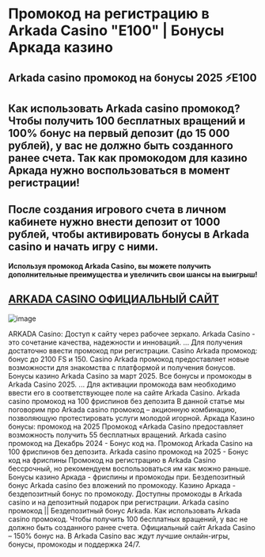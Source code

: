 # Промокод на регистрацию в Arkada Casino "E100" | Бонусы Аркада казино
## Arkada casino промокод на бонусы 2025  ⚡️E100
## Как использовать Arkada casino промокод? Чтобы получить 100 бесплатных вращений и 100% бонус на первый депозит (до 15 000 рублей), у вас не должно быть созданного ранее счета. Так как промокодом для казино Аркада нужно воспользоваться в момент регистрации!
## После создания игрового счета в личном кабинете нужно внести депозит от 1000 рублей, чтобы активировать бонусы в Arkada casino и начать игру с ними.
**Используя промокод Arkada Casino, вы можете получить дополнительные преимущества и увеличить свои шансы на выигрыш!**
## [ARKADA CASINO ОФИЦИАЛЬНЫЙ САЙТ](https://linkcasino.ru/arkada_e100)

![image](https://github.com/user-attachments/assets/a1eaf7a9-cc0e-4cd0-997d-b8157956679a)


ARKADA Casino: Доступ к сайту через рабочее зеркало. Arkada Casino - это сочетание качества, надежности и инноваций. ... Для получения достаточно ввести промокод при регистрации.
Casino Arkada промокод: бонус до 2100 FS и 150. Casino Arkada промокод предоставляет новые возможности для знакомства с платформой и получения бонусов.
Бонусы казино Arkada Casino за март 2025. Все бонусы и промокоды в Arkada Casino 2025. ... Для активации промокода вам необходимо ввести его в соответствующее поле на сайте Arkada Casino.
Arkada casino промокод на 100 фриспинов без депозита
В данной статье мы поговорим про Arkada casino промокод – акционную комбинацию, позволяющую протестировать услуги молодой игорной.
Аркада Казино бонусы: промокод на 2025 Промокод «Arkada Casino предоставляет возможность получить 55 бесплатных вращений.
Arkada casino промокод на Декабрь 2024 - Бонус код на.
Промокод Arkada Casino на 100 фриспинов без депозита.
Arkada casino промокод на 2025 - Бонус код на фриспины
Промокод на регистрацию в Arkada Casino бессрочный, но рекомендуем воспользоваться им как можно раньше.
Бонусы казино Аркада - фриспины и промокоды при.
Бездепозитный бонус Arkada casino без вложений по промокоду.
Казино Аркада - бездепозитный бонус по промокоду.
Доступны промокоды в Arkada casino и на депозитный подарок при регистрации.
Arkada casino промокод || Бездепозитный бонус Arkada.
Как использовать Arkada casino промокод. Чтобы получить 100 бесплатных вращений, у вас не должно быть созданного ранее счета.
Официальный сайт Arkada Casino – 150% бонус на.
В Arkada Casino вас ждут лучшие онлайн-игры, бонусы, промокоды и поддержка 24/7.
